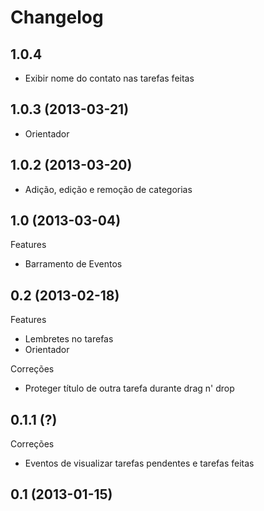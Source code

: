 Changelog
=========

## 1.0.4
- Exibir nome do contato nas tarefas feitas

## 1.0.3 (2013-03-21)
- Orientador

## 1.0.2 (2013-03-20)
- Adição, edição e remoção de categorias

## 1.0 (2013-03-04)

Features
- Barramento de Eventos

## 0.2 (2013-02-18)

Features
- Lembretes no tarefas
- Orientador

Correções
- Proteger título de outra tarefa durante drag n' drop

## 0.1.1 (?)

Correções
- Eventos de visualizar tarefas pendentes e tarefas feitas

## 0.1 (2013-01-15)
